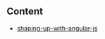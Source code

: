 Content
----

- [shaping-up-with-angular-js](http://campus.codeschool.com/courses/shaping-up-with-angular-js/level/1/section/1/creating-a-store-module)
